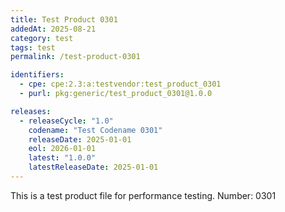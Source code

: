 ```yaml
---
title: Test Product 0301
addedAt: 2025-08-21
category: test
tags: test
permalink: /test-product-0301

identifiers:
  - cpe: cpe:2.3:a:testvendor:test_product_0301
  - purl: pkg:generic/test_product_0301@1.0.0

releases:
  - releaseCycle: "1.0"
    codename: "Test Codename 0301"
    releaseDate: 2025-01-01
    eol: 2026-01-01
    latest: "1.0.0"
    latestReleaseDate: 2025-01-01
---
```


This is a test product file for performance testing. Number: 0301

